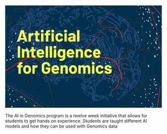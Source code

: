![alt text](https://github.com/District-3/AIGenomics/blob/master/ai.PNG "AI in Genomics")

The AI in Genomics program is a twelve week initiative that allows for students to get hands on experience. Students are taught different AI models and how they can be used with Genomics data
